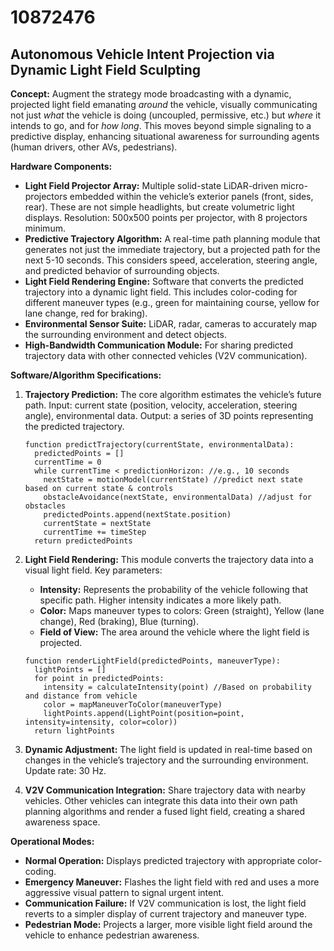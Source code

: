 # 10872476

## Autonomous Vehicle Intent Projection via Dynamic Light Field Sculpting

**Concept:** Augment the strategy mode broadcasting with a dynamic, projected light field emanating *around* the vehicle, visually communicating not just *what* the vehicle is doing (uncoupled, permissive, etc.) but *where* it intends to go, and for *how long*. This moves beyond simple signaling to a predictive display, enhancing situational awareness for surrounding agents (human drivers, other AVs, pedestrians).

**Hardware Components:**

*   **Light Field Projector Array:** Multiple solid-state LiDAR-driven micro-projectors embedded within the vehicle’s exterior panels (front, sides, rear). These are not simple headlights, but create volumetric light displays. Resolution: 500x500 points per projector, with 8 projectors minimum.
*   **Predictive Trajectory Algorithm:** A real-time path planning module that generates not just the immediate trajectory, but a projected path for the next 5-10 seconds. This considers speed, acceleration, steering angle, and predicted behavior of surrounding objects.
*   **Light Field Rendering Engine:** Software that converts the predicted trajectory into a dynamic light field. This includes color-coding for different maneuver types (e.g., green for maintaining course, yellow for lane change, red for braking).
*   **Environmental Sensor Suite:** LiDAR, radar, cameras to accurately map the surrounding environment and detect objects.
*   **High-Bandwidth Communication Module:** For sharing predicted trajectory data with other connected vehicles (V2V communication).

**Software/Algorithm Specifications:**

1.  **Trajectory Prediction:** The core algorithm estimates the vehicle’s future path. Input: current state (position, velocity, acceleration, steering angle), environmental data. Output: a series of 3D points representing the predicted trajectory.

    ```pseudocode
    function predictTrajectory(currentState, environmentalData):
      predictedPoints = []
      currentTime = 0
      while currentTime < predictionHorizon: //e.g., 10 seconds
        nextState = motionModel(currentState) //predict next state based on current state & controls
        obstacleAvoidance(nextState, environmentalData) //adjust for obstacles
        predictedPoints.append(nextState.position)
        currentState = nextState
        currentTime += timeStep
      return predictedPoints
    ```

2.  **Light Field Rendering:**  This module converts the trajectory data into a visual light field.  Key parameters:

    *   **Intensity:** Represents the probability of the vehicle following that specific path. Higher intensity indicates a more likely path.
    *   **Color:**  Maps maneuver types to colors: Green (straight), Yellow (lane change), Red (braking), Blue (turning).
    *   **Field of View:**  The area around the vehicle where the light field is projected. 

    ```pseudocode
    function renderLightField(predictedPoints, maneuverType):
      lightPoints = []
      for point in predictedPoints:
        intensity = calculateIntensity(point) //Based on probability and distance from vehicle
        color = mapManeuverToColor(maneuverType)
        lightPoints.append(LightPoint(position=point, intensity=intensity, color=color))
      return lightPoints
    ```

3.  **Dynamic Adjustment:** The light field is updated in real-time based on changes in the vehicle’s trajectory and the surrounding environment.  Update rate: 30 Hz.

4.  **V2V Communication Integration:** Share trajectory data with nearby vehicles. Other vehicles can integrate this data into their own path planning algorithms and render a fused light field, creating a shared awareness space.

**Operational Modes:**

*   **Normal Operation:** Displays predicted trajectory with appropriate color-coding.
*   **Emergency Maneuver:** Flashes the light field with red and uses a more aggressive visual pattern to signal urgent intent.
*   **Communication Failure:**  If V2V communication is lost, the light field reverts to a simpler display of current trajectory and maneuver type.
*   **Pedestrian Mode:** Projects a larger, more visible light field around the vehicle to enhance pedestrian awareness.